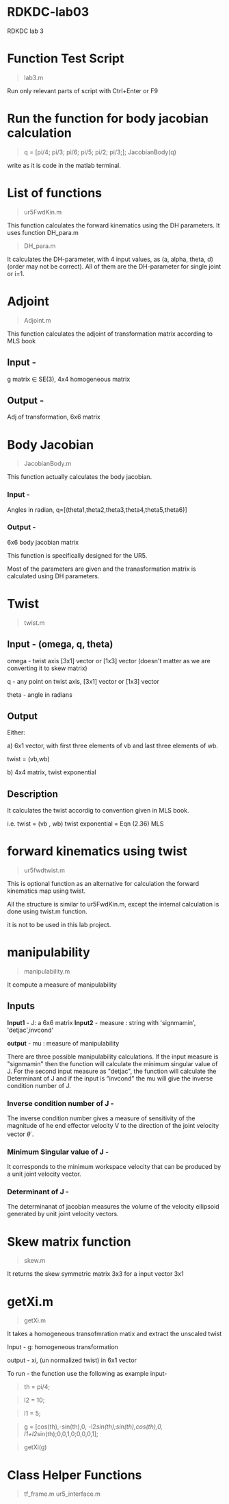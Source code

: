 # RDKDC-lab03
RDKDC lab 3

# Function Test Script
>lab3.m

Run only relevant parts of script with Ctrl+Enter or F9

# Run the function for body jacobian calculation
>q = [pi/4; pi/3; pi/6; pi/5; pi/2; pi/3;];
JacobianBody(q)

write as it is code in the matlab terminal.

# List of functions 
> ur5FwdKin.m 

This function calculates the forward kinematics using the DH parameters. 
It uses function DH_para.m 

> DH_para.m

It calculates the DH-parameter, with 4 input values, as (a, alpha, theta, d) (order may not be correct). 
All of them are the DH-parameter for single joint or i=1.


# Adjoint

>Adjoint.m 

This function calculates the adjoint of transformation matrix according to MLS book

## Input - 
g matrix $\in$ SE(3), 4x4 homogeneous matrix 

## Output - 
Adj of transformation, 6x6 matrix  



# Body Jacobian 

>JacobianBody.m

This function actually calculates the body jacobian. 

### Input - 

Angles in radian, q=[(theta1,theta2,theta3,theta4,theta5,theta6)]

### Output - 
6x6 body jacobian matrix 


This function is specifically designed for the UR5. 

Most of the parameters are given and the tranasformation matrix is calculated using DH parameters. 



# Twist 
>twist.m 

## Input - (omega, q, theta)

omega -  twist axis [3x1] vector or [1x3] vector (doesn't matter as we are converting it to skew matrix)

q - any point on twist axis, [3x1] vector or [1x3] vector

theta - angle in radians 

## Output 
Either:

a) 6x1 vector, with first three elements of vb and last three elements of wb. 

twist = (vb,wb)

b) 4x4 matrix, twist exponential

## Description 

It calculates the twist accordig to convention given in MLS book. 

i.e. 
twist = (vb , wb)
twist exponential = Eqn (2.36) MLS



# forward kinematics using twist
>ur5fwdtwist.m

This is optional function as an alternative for calculation the forward kinematics map using twist.

All the structure is similar to ur5FwdKin.m, except the internal calculation is done using twist.m function. 

it is not to be used in this lab project.
# manipulability
>manipulability.m

It compute a measure of manipulability
## Inputs 
**Input1** - J: a 6x6 matrix 
**Input2** - measure : string with 'signmamin', 'detjac',invcond'

**output** - mu :  measure of manipulability

There are three possible manipulability calculations. If the input measure is "signmamin" then the function will calculate the minimum singular value of J. For the second input measure as "detjac", the function will calculate the Determinant of J and if the input is "invcond" the mu will give the inverse condition number of J. 

### Inverse condition number of J - 
The inverse condition number gives a measure of sensitivity of the magnitude of he end effector velocity V to the direction of the joint velocity vector $\theta ^ \cdot$.

### Minimum Singular value of J - 
It corresponds to the minimum workspace velocity that can be produced by a unit joint velocity vector. 

### Determinant of J - 
The determinanat of jacobian measures the volume of the velocity ellipsoid generated by unit joint velocity vectors. 



 # Skew matrix function
 > skew.m
 
 It returns the skew symmetric matrix 3x3 for a input vector 3x1

# getXi.m
>getXi.m

It takes a homogeneous transofmration matix and extract the unscaled twist

Input - g: homogeneous transformation 

output - xi, (un normalized twist) in 6x1 vector  
 
To run - the function use the following as example input-  
> th = pi/4;

>l2 = 10;

>l1 = 5;

>g = [cos(th),-sin(th),0, -l2*sin(th);sin(th),cos(th),0, l1+l2*sin(th);0,0,1,0;0,0,0,1];

> getXi(g)


# Class Helper Functions
>tf_frame.m
>ur5_interface.m
